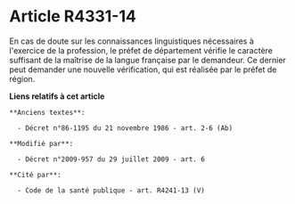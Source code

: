 # Article R4331-14

En cas de doute sur les connaissances linguistiques nécessaires à l'exercice de la profession, le préfet de département
vérifie le caractère suffisant de la maîtrise de la langue française par le demandeur. Ce dernier peut demander une nouvelle
vérification, qui est réalisée par le préfet de région.

**Liens relatifs à cet article**

	**Anciens textes**:

	  - Décret n°86-1195 du 21 novembre 1986 - art. 2-6 (Ab)

	**Modifié par**:

	  - Décret n°2009-957 du 29 juillet 2009 - art. 6

	**Cité par**:

	  - Code de la santé publique - art. R4241-13 (V)
